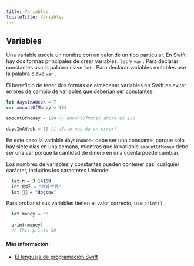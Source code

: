 ```yaml
---
title: Variables
localeTitle: Variables
---
```

## Variables

Una variable asocia un nombre con un valor de un tipo particular. En Swift hay dos formas principales de crear variables. `let` y `var` . Para declarar constantes usa la palabra clave `let` . Para declarar variables mutables use la palabra clave `var` .

El beneficio de tener dos formas de almacenar variables en Swift es evitar errores de cambio de variables que deberían ser constantes.

```Swift 
let daysInAWeek = 7 
var amountOfMoney = 100

amountOfMoney = 150 // amountOfMoney ahora es 150

daysInAWeek = 10 // ¡Esto nos da un error!

````

En este caso la variable `daysInAWeek` debe ser una constante, porque sólo hay siete días en una semana, mientras que la variable `amountOfMoney` debe ser una var porque la cantidad de dinero en una cuenta puede cambiar.

Los nombres de variables y constantes pueden contener casi cualquier carácter, incluidos los caracteres Unicode:

```Swift
  let π = 3.14159 
  let 你好 = "你好世界" 
  let 🐶🐮 = "dogcow" 
```

Para probar si sus variables tienen el valor correcto, use `print()` .

```Swift
  let money = 50 
 
  print(money) 
  // This prints 50 
```

#### Más información:

*   [El lenguaje de programación Swift](https://docs.swift.org/swift-book/LanguageGuide/TheBasics.html#ID310)
